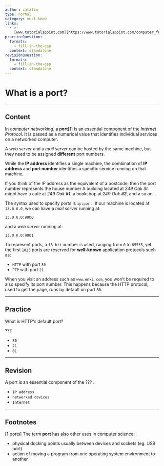 ```yaml
---
author: catalin
type: normal
category: must-know
links:
  - >-
    [www.tutorialspoint.com](https://www.tutorialspoint.com/computer_fundamentals/computer_ports.htm){website}
practiceQuestion:
  formats:
    - fill-in-the-gap
  context: standalone
revisionQuestion:
  formats:
    - fill-in-the-gap
  context: standalone
---
```


# What is a port?


---

## Content

In *computer networking*, a **port**[1] is an essential component of the *Internet Protocol*. It is passed as a numerical value that identifies individual services on a networked computer.

A *web server* and a *mail server* can be hosted by the same machine, but they need to be assigned **different** port numbers.

While the **IP address** identifies a single machine, the combination of **IP address** and **port number** identifies a specific service running on that machine.

If you think of the IP address as the equivalent of a postcode, then the port number represents the house number
A building located at *249 Oak St.* might have a café at *249 Oak* ***#1***, a bookshop at *249 Oak* ***#2***, and a so on.

The syntax used to specify ports is `ip:port`. If our machine is located at `13.0.0.0`, we can have a *mail server* running at:

```plain-text
13.0.0.0:9000
```

and a *web server* running at:

```plain-text
13.0.0.0:9001
```

To represent ports, a `16 bit` number is used, ranging from `0` to `65535`, yet the first `1023` ports are reserved for **well-known** application protocols such as:

- `HTTP` with port `80`
- `FTP` with port `21`

When you visit an address such as `www.enki.com`, you won't be required to also specify its port number.
This happens because the HTTP protocol, used to get the page, runs by default on port `80`.


---

## Practice

What is HTTP's default port?

???

- `80`
- `21`
- `81`


---

## Revision

A port is an essential component of the ??? .

- `IP address`
- `networked devices`
- `Internet`


---

## Footnotes

[1:ports]
The term **port** has also other uses in computer science:

- physical docking points usually between devices and sockets (eg. USB port)
- action of moving a program from one operating system environment to another
